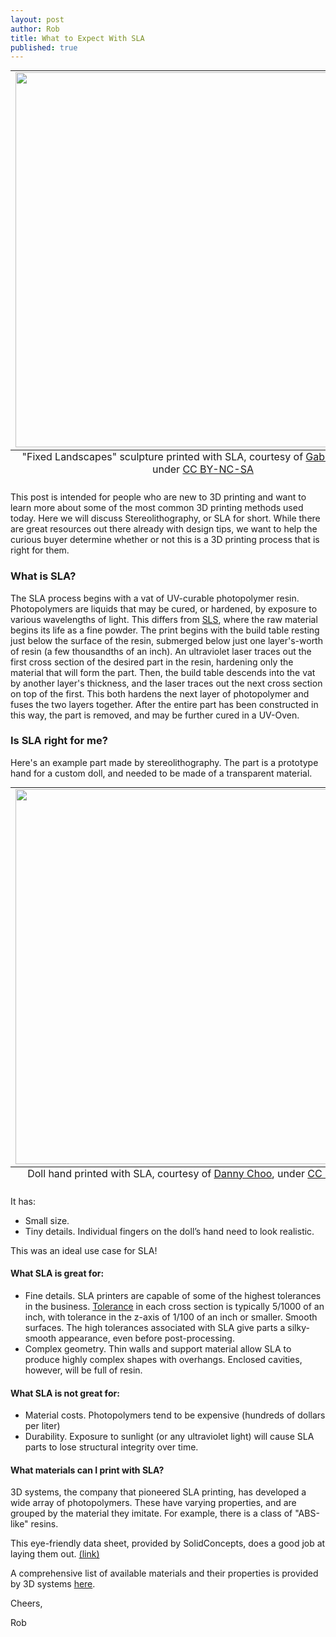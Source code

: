 ```yaml
--- 
layout: post
author: Rob
title: What to Expect With SLA
published: true
---
```

<table class="image" style="margin: auto;">
  <caption align="bottom">"Fixed Landscapes" sculpture printed with SLA, courtesy of <a href="https://www.flickr.com/photos/gabriellalevine/10934704833/in/photolist-8ZKrBi-hnHrYR-hnFxWP-h66KBM-hnG8x7-hnHe9T-hnG6fG-hnFUvU-hnGiXU-hnH7b4-hnGZwn-hnFe8r-hnG2tS-hnHty4-hnH4bX-hnFZs9-hnFS8C-hnFQku-hnFR2R-hnFXCY-hnHpaK-hnFgqT-hnGcJb-hnGs5L-hnFrRT-h674hL-h685UF-h66Rkm-h675mu-h66SE5-h66Lfa-h684V6-h684Z4-h66Kux-nAnwqX-gnE9vS-hEgdMF-hEfWqc-hEgmar-hEezkF-hEg8CH-hEeEce-hEgiAt-hEg2Ev-hEfUJs-hEfAWo-hEgvaF-hEf4yp-hEfKHS-92efH8" target="_blank">Gabriella Levine</a>, under <a href="https://creativecommons.org/licenses/by-nc-sa/2.0/legalcode" target="_blank">CC BY-NC-SA</a></caption>
<tr><td><img src="https://s3.amazonaws.com/supplybetter_images/Blog+Images/SLA_cover.jpg" width="600"></td>
</tr>
</table>

<p>This post is intended for people who are new to 3D printing and want to learn more about some of the most common 3D printing methods used today. Here we will discuss Stereolithography, or SLA for short. While there are great resources out there already with design tips, we want to help the curious buyer determine whether or not this is a 3D printing process that is right for them.<p>

<h3>What is SLA?</h3>
<p>The SLA process begins with a vat of UV-curable photopolymer resin. Photopolymers are liquids that may be cured, or hardened, by exposure to various wavelengths of light. This differs from <a href="www.supplybetter.com/blog/what-to-expect-with-sls.html" target="_blank">SLS</a>, where the raw material begins its life as a fine powder. The print begins with the build table resting just below the surface of the resin, submerged below just one layer's-worth of resin (a few thousandths of an inch). An ultraviolet laser traces out the first cross section of the desired part in the resin, hardening only the material that will form the part. Then, the build table descends into the vat by another layer's thickness, and the laser traces out the next cross section on top of the first. This both hardens the next layer of photopolymer and fuses the two layers together. After the entire part has been constructed in this way, the part is removed, and may be further cured in a UV-Oven.<p>

<h3>Is SLA right for me?</h3>
<p>Here's an example part made by stereolithography. The part is a prototype hand for a custom doll, and needed to be made of a transparent material.</p>

<table class="image" style="margin: auto;">
  <caption align="bottom">Doll hand printed with SLA, courtesy of <a href="https://www.flickr.com/photos/dannychoo/12028241423/in/photolist-9S3znM-9S3xxg-jjWDqN-jjUd4N-jjTT7P-nAnwqX-9S3vPR-6vDX3a/" target="_blank">Danny Choo</a>, under <a href="https://creativecommons.org/licenses/by-nc-sa/2.0/legalcode" target="_blank">CC BY-NC-SA</a></caption>
<tr><td><img src="https://s3.amazonaws.com/supplybetter_images/Blog+Images/SLA_doll-hand.jpg" width="600"></td>
</tr>
</table>

It has:
<ul>
<li>Small size.</li>
<li>Tiny details. Individual fingers on the doll’s hand need to look realistic.</li>
</ul>

<p>This was an ideal use case for SLA!</p>

<h4>What SLA is great for:</h4>
<ul>
<li>Fine details. SLA printers are capable of some of the highest tolerances in the business. <a href="http://www.quickparts.com/LowVolumePrototypes/SLA.aspx" target="_blank">Tolerance</a> in each cross section is typically 5/1000 of an inch, with tolerance in the z-axis of 1/100 of an inch or smaller. Smooth surfaces. The high tolerances associated with SLA give parts a silky-smooth appearance, even before post-processing.</li>
<li>Complex geometry. Thin walls and support material allow SLA to produce highly complex shapes with overhangs. Enclosed cavities, however, will be full of resin.</li>
</ul>
  
<h4>What SLA is not great for:</h4>
<ul>
<li>Material costs. Photopolymers tend to be expensive (hundreds of dollars per liter)</li>
<li>Durability. Exposure to sunlight (or any ultraviolet light) will cause SLA parts to lose structural integrity over time.</li>
</ul>

<h4>What materials can I print with SLA?</h4>
<p>3D systems, the company that pioneered SLA printing, has developed a wide array of photopolymers. These have varying properties, and are grouped by the material they imitate. For example, there is a class of "ABS-like" resins.<p>

<p>This eye-friendly data sheet, provided by SolidConcepts, does a good job at laying them out. <a href="http://www.solidconcepts.com/materials/sla-materials/" target="_blank">(link)</a><p>

<p>A comprehensive list of available materials and their properties is provided by 3D systems <a href="http://www.3dsystems.com/quickparts/prototyping-pre-production/stereolithography-sla/materials" target="_blank">here</a>.<p>

<p>Cheers,

Rob<p>

